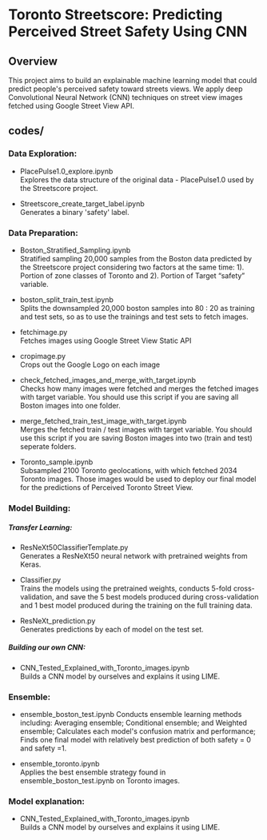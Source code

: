 # Toronto Streetscore: Predicting Perceived Street Safety Using CNN

## Overview
This project aims to build an explainable machine learning model that could predict people's perceived safety toward streets views.
We apply deep Convolutional Neural Network (CNN) techniques on street view images fetched using Google Street View API.


## codes/    

### Data Exploration:
* PlacePulse1.0_explore.ipynb   
Explores the data structure of the original data - PlacePulse1.0 used by the Streetscore project. 

* Streetscore_create_target_label.ipynb  
Generates a binary 'safety' label.
 
### Data Preparation:
* Boston_Stratified_Sampling.ipynb  
Stratified sampling 20,000 samples from the Boston data predicted by the Streetscore project considering two factors at the same time: 1). Portion of zone classes of Toronto and 2). Portion of Target “safety” variable.

* boston_split_train_test.ipynb  
Splits the downsampled 20,000 boston samples into 80 : 20 as training and test sets, so as to use the trainings and test sets to fetch images.

* fetchimage.py  
Fetches images using Google Street View Static API

*  cropimage.py  
Crops out the Google Logo on each image

*  check_fetched_images_and_merge_with_target.ipynb  
Checks how many images were fetched and merges the fetched images with target variable. You should use this script if you are saving all Boston images into one folder. 

*  merge_fetched_train_test_image_with_target.ipynb  
Merges the fetched train / test images with target variable. You should use this script if you are saving Boston images into two  (train and test) seperate folders. 

*  Toronto_sample.ipynb  
Subsampled 2100 Toronto geolocations, with which fetched 2034 Toronto images. Those images would be used to deploy our final model for the predictions of Perceived Toronto Street View. 

### Model Building:

##### Transfer Learning: 

*  ResNeXt50ClassifierTemplate.py  
Generates a ResNeXt50 neural network with pretrained weights from Keras.

*  Classifier.py  
Trains the models using the pretrained weights, conducts 5-fold cross-validation, and save the 5 best models produced during cross-validation and 1 best model produced during the training on the full training data. 

*  ResNeXt_prediction.py  
Generates predictions by each of model on the test set. 

##### Building our own CNN: 
*  CNN_Tested_Explained_with_Toronto_images.ipynb  
Builds a CNN model by ourselves and explains it using LIME.

### Ensemble:
*  ensemble_boston_test.ipynb 
Conducts ensemble learning methods including: Averaging ensemble; Conditional ensemble; and Weighted ensemble; Calculates each model's confusion matrix and performance;  Finds one final model with relatively best prediction of both safety = 0 and safety =1.

*  ensemble_toronto.ipynb   
Applies the best ensemble strategy found in ensemble_boston_test.ipynb on Toronto images.
 
### Model explanation:
*  CNN_Tested_Explained_with_Toronto_images.ipynb  
Builds a CNN model by ourselves and explains it using LIME.

